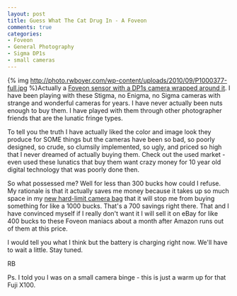 ```yaml
---
layout: post
title: Guess What The Cat Drug In - A Foveon
comments: true
categories:
- Foveon
- General Photography
- Sigma DP1s
- small cameras
---
```

{% img http://photo.rwboyer.com/wp-content/uploads/2010/09/P1000377-full.jpg %}Actually a <a href="http://www.amazon.com/gp/redirect.html?ie=UTF8&amp;location=http%3A%2F%2Fwww.amazon.com%2Fgp%2Foffer-listing%2FB002RARGOO%3Fie%3DUTF8%26ref_%3Dsr_1_1_olp%26qid%3D1284830338%26sr%3D8-1%26condition%3Dnew&amp;tag=rbde-20&amp;linkCode=ur2&amp;camp=1789&amp;creative=390957">Foveon sensor with a DP1s camera wrapped around it</a>. I have been playing with these Stigma, no Enigma, no Sigma cameras with strange and wonderful cameras for years. I have never actually been nuts enough to buy them. I have played with them through other photographer friends that are the lunatic fringe types.

To tell you the truth I have actually liked the color and image look they produce for SOME things but the cameras have been so bad, so poorly designed, so crude, so clumsily implemented, so ugly, and priced so high that I never dreamed of actually buying them. Check out the used market - even used these lunatics that buy them want crazy money for 10 year old digital technology that was poorly done then.

So what possessed me? Well for less than 300 bucks how could I refuse. My rationale is that it actually saves me money because it takes up so much space in my <a href="http://photo.rwboyer.com/2010/09/13/another-money-saving-idea/">new hard-limit camera bag</a> that it will stop me from buying something for like a 1000 bucks. That's a 700 savings right there. That and I have convinced myself if I really don't want it I will sell it on eBay for like 400 bucks to these Foveon maniacs about a month after Amazon runs out of them at this price.

I would tell you what I think but the battery is charging right now. We'll have to wait a little. Stay tuned.

RB

Ps. I told you I was on a small camera binge - this is just a warm up for that Fuji X100.